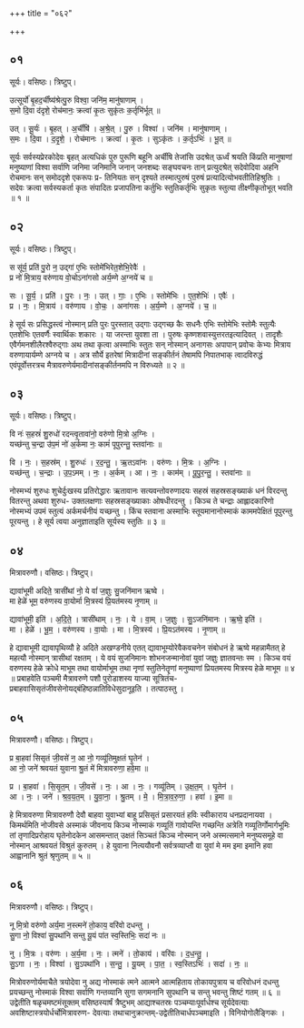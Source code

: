+++
title = "०६२"

+++


## ०१
सूर्यः। वसिष्ठः। त्रिष्टुप्।

उत्सूर्यो॑ बृ॒हद॒र्चींष्य॑श्रेत्पु॒रु विश्वा॒ जनि॑म॒ मानु॑षाणाम् ।  
स॒मो दि॒वा द॑दृशे॒ रोच॑मानः॒ क्रत्वा॑ कृ॒तः सुकृ॑तः क॒र्तृभि॑र्भूत् ॥

उत् । सू॒र्यः॑ । बृ॒हत् । अ॒र्चींषि॑ । अ॒श्रे॒त् । पु॒रु । विश्वा॑ । जनि॑म । मानु॑षाणाम् ।  
स॒मः । दि॒वा । द॒दृ॒शे॒ । रोच॑मानः । क्रत्वा॑ । कृ॒तः । सुऽकृ॑तः । क॒र्तृऽभिः॑ । भू॒त् ॥

सूर्यः सर्वस्यप्रेरकोदेवः बृहत् अत्यधिकं पुरु पुरूणि बहूनि अर्चींषि तेजांसि उदश्रेत् ऊर्ध्वं श्रयति किंप्रति मानुषाणां मनुष्याणां विश्वा सर्वाणि जनिमा जनिमानि जनान् जनशब्दः सङ्घवचनः तान् प्रत्युदश्रेत् सदेवोदिवा अहनि रोचमानः सन् समोददृशे एकरूपः प्र- तिनियतः सन् दृश्यते तस्मात्पुरुषं पुरुषं प्रत्यादित्योभवतीतिहिश्रुतिः । सदेवः क्रत्वा सर्वस्यकर्ता कृतः संपादितः प्रजापतिना कर्तुभिः स्तुतिकर्तृभिः सुकृतः स्तुत्या तीक्ष्णीकृतोभूत् भवति ॥ १ ॥

## ०२
सूर्यः। वसिष्ठः। त्रिष्टुप्।

स सू॑र्य॒ प्रति॑ पु॒रो न॒ उद्गा॑ ए॒भिः स्तोमे॑भिरेत॒शेभि॒रेवैः॑ ।  
प्र नो॑ मि॒त्राय॒ वरु॑णाय वो॒चोऽना॑गसो अर्य॒म्णे अ॒ग्नये॑ च ॥

सः । सू॒र्य॒ । प्रति॑ । पु॒रः । नः॒ । उत् । गाः॒ । ए॒भिः । स्तोमे॑भिः । ए॒त॒शेभिः॑ । एवैः॑ ।  
प्र । नः॒ । मि॒त्राय॑ । वरु॑णाय । वो॒चः॒ । अना॑गसः । अ॒र्य॒म्णे । अ॒ग्नये॑ । च॒ ॥

हे सूर्य सः प्रसिद्धस्त्वं नोस्मान् प्रति पुरः पुरस्तात् उद्गाः उद्गच्छ कैः सधनैः एभिः स्तोमेभिः स्तोमैः स्तुत्यैः एतशेभिः एतवर्णैः स्वार्थिकः शकारः । या जरन्ता युवशा ता । पुरुषः कृष्णशवास्युत्तरतइत्यादिवत् । तादृशैः एवैर्गमनशीलैरश्वैरुद्गाः अथ तथा कृत्वा अस्माभिः स्तुतः सन् नोस्मान् अनागसः अपापान् प्रवोचः केभ्यः मित्राय वरुणायार्यम्णे अग्नये च । अत्र सौर्ये इतरेषां मित्रादीनां सङ्कीर्तनं तेषामपि निपातभाक् त्वादविरुद्धं एवंपूर्वोत्तरत्रच मैत्रावरुणेर्यमादीनांसङ्कीर्तनमपि न विरुध्यते ॥ २ ॥

## ०३
सूर्यः। वसिष्ठः। त्रिष्टुप्।

वि नः॑ स॒हस्रं॑ शु॒रुधो॑ रदन्त्वृ॒तावा॑नो॒ वरु॑णो मि॒त्रो अ॒ग्निः ।  
यच्छ॑न्तु च॒न्द्रा उ॑प॒मं नो॑ अ॒र्कमा नः॒ कामं॑ पूपुरन्तु॒ स्तवा॑नाः ॥

वि । नः॒ । स॒हस्र॑म् । शु॒रुधः॑ । र॒द॒न्तु॒ । ऋ॒तऽवा॑नः । वरु॑णः । मि॒त्रः । अ॒ग्निः ।  
यच्छ॑न्तु । च॒न्द्राः । उ॒प॒ऽमम् । नः॒ । अ॒र्कम् । आ । नः॒ । काम॑म् । पू॒पु॒र॒न्तु॒ । स्तवा॑नाः ॥

नोस्मभ्यं शुरुधः शुचेर्दुःखस्य प्रतिरोद्धारः ऋतावानः सत्यवन्तोवरुणादयः सहस्रं सहस्रसङ्ख्याकं धनं विरदन्तु वितरन्तु अथवा शुरुध- उक्तलक्षणाः सहस्रसङ्ख्याकाः ओषधीरदन्तु । किञ्च ते चन्द्राः आह्लादकारिणो नोस्मभ्यं उपमं स्तुत्यं अर्कमर्चनीयं यच्छन्तु । किंच स्तवाना अस्माभिः स्तूयमानानोस्माकं काममपेक्षितं पूपुरन्तु पूरयन्तु । हे सूर्य त्वया अनुज्ञाताइति सूर्यस्य स्तुतिः ॥ ३ ॥

## ०४
मित्रावरुणौ। वसिष्ठः। त्रिष्टुप्।

द्यावा॑भूमी अदिते॒ त्रासी॑थां नो॒ ये वां॑ ज॒ज्ञुः सु॒जनि॑मान ऋष्वे ।  
मा हेळे॑ भूम॒ वरु॑णस्य वा॒योर्मा मि॒त्रस्य॑ प्रि॒यत॑मस्य नृ॒णाम् ॥

द्यावा॑भूमी॒ इति॑ । अ॒दि॒ते॒ । त्रासी॑थाम् । नः॒ । ये । वा॒म् । ज॒ज्ञुः । सु॒ऽजनि॑मानः । ऋ॒ष्वे॒ इति॑ ।  
मा । हेळे॑ । भू॒म॒ । वरु॑णस्य । वा॒योः । मा । मि॒त्रस्य॑ । प्रि॒यऽत॑मस्य । नृ॒णाम् ॥

हे द्यावाभूमी द्यावापृथिव्यौ हे अदिते अखण्डनीये एतत् द्यावाभूम्योरेवैकवचनेन संबोधनं हे ऋष्वे महन्नामैतत् हे महत्यौ नोस्मान् त्रासीथां रक्षतम् । ये वयं सुजनिमानः शोभनजन्मानोवां युवां जज्ञुः ज्ञातवन्तः स्म । किञ्च वयं वरुणस्य हेळे क्रोधे माभूम तथा वायोर्माभूम तथा नृणां स्तुतिनेतॄणां मनुष्याणां प्रियतमस्य मित्रस्य हेळे माभूम ॥ ४ ॥ प्रबाहवेति पञ्चमी मैत्रावरुणे पशौ पुरोडाशस्य याज्या सूत्रितंच-प्रबाहवासिसृतंजीवसेनोयद्बंहिष्ठन्नातिविधेसुदानूइति । तत्पाठस्तु ।

## ०५
मित्रावरुणौ। वसिष्ठः। त्रिष्टुप्।

प्र बा॒हवा॑ सिसृतं जी॒वसे॑ न॒ आ नो॒ गव्यू॑तिमुक्षतं घृ॒तेन॑ ।  
आ नो॒ जने॑ श्रवयतं युवाना श्रु॒तं मे॑ मित्रावरुणा॒ हवे॒मा ॥

प्र । बा॒हवा॑ । सि॒सृ॒त॒म् । जी॒वसे॑ । नः॒ । आ । नः॒ । गव्यू॑तिम् । उ॒क्ष॒त॒म् । घृ॒तेन॑ ।  
आ । नः॒ । जने॑ । श्र॒व॒य॒त॒म् । यु॒वा॒ना॒ । श्रु॒तम् । मे॒ । मि॒त्रा॒व॒रु॒णा॒ । हवा॑ । इ॒मा ॥

हे मित्रावरुणा मित्रावरुणौ देवौ बाहवा युवाभ्यां बाहू प्रसिसृतं प्रसारयतं हविः स्वीकाराय धनप्रदानायवा । किमर्थमिति नोजीवसे अस्माकं जीवनाय किञ्च नोस्माकं गव्यूतिं गावोयन्ति गच्छन्ति अत्रेति गव्यूतिर्गोमार्गभूमिः तां तृणादिप्ररोहाय घृतेनोदकेन आसमन्तात् उक्षतं सिञ्चतं किञ्च नोस्मान् जने अस्मत्समाने मनुष्यसमूहे वा नोस्मान् आश्रवयतं विश्रुतं कुरुतम् । हे युवाना नित्ययौवनौ सर्वत्रव्याप्तौ वा युवां मे मम इमा इमानि हवा आह्वानानि श्रुतं श्रृणुतम् ॥ ५ ॥

## ०६
मित्रावरुणौ। वसिष्ठः। त्रिष्टुप्।

नू मि॒त्रो वरु॑णो अर्य॒मा न॒स्त्मने॑ तो॒काय॒ वरि॑वो दधन्तु ।  
सु॒गा नो॒ विश्वा॑ सु॒पथा॑नि सन्तु यू॒यं पा॑त स्व॒स्तिभिः॒ सदा॑ नः ॥

नु । मि॒त्रः । वरु॑णः । अ॒र्य॒मा । नः॒ । त्मने॑ । तो॒काय॑ । वरि॑वः । द॒ध॒न्तु॒ ।  
सु॒ऽगा । नः॒ । विश्वा॑ । सु॒ऽपथा॑नि । स॒न्तु॒ । यू॒यम् । पा॒त॒ । स्व॒स्तिऽभिः॑ । सदा॑ । नः॒ ॥

मित्रोवरुणोर्यमाचैते त्रयोदेवा नु अद्य नोस्माकं त्मने आत्मने आत्महिताय तोकायपुत्राय च वरिवोधनं दधन्तु प्रयच्छन्तु नोस्माकं विश्वा सर्वाणि गन्तव्यानि सुगा सगमनानि सुपथानि च सन्तु भवन्तु शिष्टं गतम् ॥ ६ ॥उद्वेतीति षळृचमष्टमंसूक्तम् वसिष्ठस्यार्षं त्रैष्टुभम् आद्याश्चतस्रः पञ्चम्याःपूर्वार्धश्च सूर्यदेवत्याः अवशिष्टास्त्रयोर्धर्चोमित्रावरुण- देवत्याः तथाचानुक्रान्तम्-उद्वेतीतिचार्धपञ्चमाइति । विनियोगोलैङ्गिकः ।